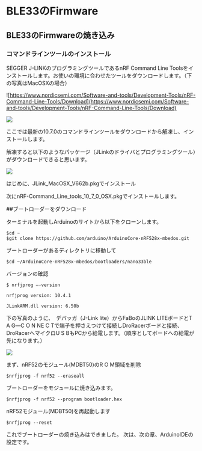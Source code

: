 # BLE33のFirmware

## BLE33のFirmwareの焼き込み

### コマンドラインツールのインストール
SEGGER J-LINKのプログラミングツールであるnRF Command Line Toolsをインストールします。お使いの環境に合わせたツールをダウンロードします。（下の写真はMacOSXの場合）

![https://www.nordicsemi.com/Software-and-tools/Development-Tools/nRF-Command-Line-Tools/Download](https://www.nordicsemi.com/Software-and-tools/Development-Tools/nRF-Command-Line-Tools/Download)

![](./img/fw01_a.png)

ここでは最新の10.7.0のコマンドラインツールをダウンロードから解凍し、インストールします。

解凍すると以下のようなパッケージ（JLinkのドライバとプログラミングツール）がダウンロードできると思います。

![](./img/fw02.png)

はじめに、JLink_MacOSX_V662b.pkgでインストール

次にnRF-Command_Line_tools_10_7_0_OSX.pkgでインストールします。

##ブートローダーをダウンロード

ターミナルを起動しArduinoのサイトから以下をクローンします。
```
$cd ~
$git clone https://github.com/arduino/ArduinoCore-nRF528x-mbedos.git
```
ブートローダーがあるディレクトリに移動して

```
$cd ~/ArduinoCore-nRF528x-mbedos/bootloaders/nano33ble
```

バージョンの確認
```
$ nrfjprog –-version

nrfjprog version: 10.4.1 

JLinkARM.dll version: 6.50b
```

下の写真のように、　デバッガ（J-Link lite）からFaBoのJLINK LITEボードとT A G―C O N NE C Tで端子を押さえつけて接続しDroRacerボードと接続、DroRacerへマイクロU S BもPCから給電します。（順序としてボードへの給電が先になります。）

![](./img/fw03.jpg)

まず、nRF52のモジュール(MDBT50)のR O M領域を削除

```
$nrfjprog -f nrf52 --eraseall
```

ブートローダーをモジュールに焼き込みます。

```
$nrfjprog -f nrf52 --program bootloader.hex
```

nRF52モジュール(MDBT50)を再起動します

```
$nrfjprog --reset
```

これでブートローダーの焼き込みはできました。
次は、次の章、ArduinoIDEの設定です。


